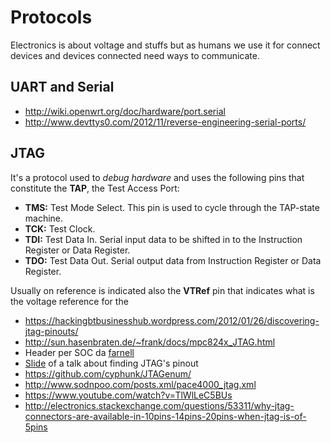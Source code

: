 # Protocols

Electronics is about voltage and stuffs but as humans we use it for
connect devices and devices connected need ways to communicate.

## UART and Serial

 - http://wiki.openwrt.org/doc/hardware/port.serial
 - http://www.devttys0.com/2012/11/reverse-engineering-serial-ports/

## JTAG


It's a protocol used to _debug hardware_ and uses the following pins that constitute the **TAP**,
the Test Access Port:

 - **TMS:** Test Mode Select. This pin is used to cycle through the TAP-state machine.
 - **TCK:** Test Clock.
 - **TDI:** Test Data In. Serial input data to be shifted in to the Instruction Register or Data Register.
 - **TDO:** Test Data Out.  Serial output data from Instruction Register or Data Register.

Usually on reference is indicated also the **VTRef** pin that indicates what is the voltage reference
for the 

 - https://hackingbtbusinesshub.wordpress.com/2012/01/26/discovering-jtag-pinouts/
 - http://sun.hasenbraten.de/~frank/docs/mpc824x_JTAG.html
 - Header per SOC da [farnell](http://uk.farnell.com/fci/20021121-00010c4lf/connector-header-smt-r-a-1-27mm/dp/1865279?ost=609-3695-1-ND)
 - [Slide](http://elinux.org/images/d/d6/Jtag.pdf) of a talk about finding JTAG's pinout
 - https://github.com/cyphunk/JTAGenum/
 - http://www.sodnpoo.com/posts.xml/pace4000_jtag.xml
 - https://www.youtube.com/watch?v=TlWlLeC5BUs
 - http://electronics.stackexchange.com/questions/53311/why-jtag-connectors-are-available-in-10pins-14pins-20pins-when-jtag-is-of-5pins

